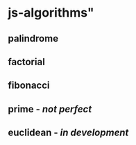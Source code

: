 # js-algorithms"

## palindrome
## factorial
## fibonacci
## prime - _not perfect_
## euclidean - _in development_


